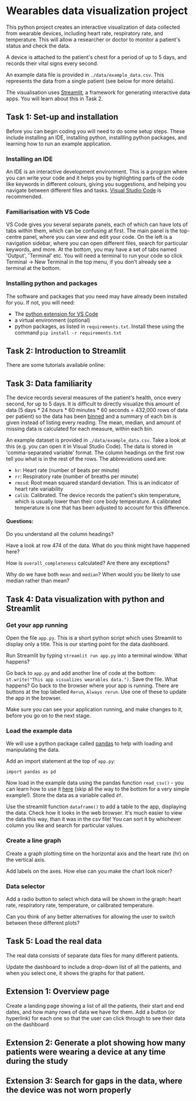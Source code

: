 # Wearables data visualization project

This python project creates an interactive visualization of data collected from wearable devices, including heart rate, respiratory rate, and temperature. This will allow a researcher or doctor to monitor a patient's status and check the data.

A device is attached to the patient's chest for a period of up to 5 days, and records their vital signs every second. 

An example data file is provided in `./data/example_data.csv`. This represents the data from a single patient (see below for more details).

The visualisation uses [Streamlit](https://streamlit.io/), a framework for generating interactive data apps. You will learn about this in Task 2.


## Task 1: Set-up and installation
Before you can begin coding you will need to do some setup steps. These include installing an IDE, installing python, installling python packages, and learning how to run an example application.

### Installing an IDE 
An IDE is an interactive development environment. This is a program where you can write your code and it helps you by highlighting parts of the code like keywords in different colours, giving you suggestions, and helping you navigate between different files and tasks. [Visual Studio Code](https://code.visualstudio.com/) is recommended.

### Familiarisation with VS Code
VS Code gives you several separate panels, each of which can have lots of tabs within them, which can be confusing at first. The main panel is the top-centre panel, where you can view and edit your code. On the left is a navigation sidebar, where you can open different files, search for particular keywords, and more. At the bottom, you may have a set of tabs named 'Output', 'Terminal' etc. You will need a terminal to run your code so click Terminal -> New Terminal in the top menu, if you don't already see a terminal at the bottom.

### Installing python and packages
The software and packages that you need may have already been installed for you. If not, you will need:
- The [python extension for VS Code](https://code.visualstudio.com/docs/languages/python)
- a virtual environment (optional)
- python packages, as listed in `requirements.txt`. Install these using the command `pip install -r requirements.txt`


## Task 2: Introduction to Streamlit
There are some tutorials available online:
<!-- TODO KEVIN ... -->



## Task 3: Data familiarity
The device records several measures of the patient's health, once every second, for up to 5 days. It is difficult to directly visualize this amount of data (5 days * 24 hours * 60 minutes * 60 seconds = 432,000 rows of data per patient) so the data has been [binned](https://en.wikipedia.org/wiki/Data_binning) and a summary of each bin is given instead of listing every reading. The mean, median, and amount of missing data is calculated for each measure, within each bin.

An example dataset is provided in `./data/example_data.csv`. Take a look at this (e.g. you can open it in Visual Studio Code). The data is stored in 'comma-separated variable' format. The column headings on the first row tell you what is in the rest of the rows. The abbreviations used are:
- `hr`: Heart rate (number of beats per minute)
- `rr`: Respiratory rate (number of breaths per minute)
- `rmssd`: Root mean squared standard deviation. This is an indicator of heart rate variability
- `calib`: Calibrated. The device records the patient's skin temperature, which is usually lower than their core body temperature. A calibrated temperature is one that has been adjusted to account for this difference.

#### Questions:
Do you understand all the column headings? 

Have a look at row 474 of the data. What do you think might have happened here? 
<!-- TODO JO: generate data with a bigger gap -->

How is `overall_completeness` calculated? Are there any exceptions?

Why do we have both `mean` and `median`? When would you be likely to use median rather than mean?



## Task 4: Data visualization with python and Streamlit

### Get your app running
Open the file `app.py`. This is a short python script which uses Streamlit to display only a title. This is our starting point for the data dashboard.

Run Streamlit by typing `streamlit run app.py` into a terminal window. What happens? 

Go back to `app.py` and add another line of code at the bottom:
`st.write("This app visualizes wearables data.")`. Save the file. What happens? Go back to the browser where your app is running. There are buttons at the top labelled `Rerun`, `Always rerun`. Use one of these to update the app in the browser.

Make sure you can see your application running, and make changes to it, before you go on to the next stage.

### Load the example data
We will use a python package called [pandas](https://pandas.pydata.org/docs/user_guide/index.html) to help with loading and manipulating the data.

Add an import statement at the top of `app.py`:

    import pandas as pd

Now load in the example data using the pandas function `read_csv()` - you can learn how to use it [here](https://pandas.pydata.org/docs/reference/api/pandas.read_csv.html) (skip all the way to the bottom for a very simple example!). Store the data as a variable called `df`.

Use the streamlit function `dataframe()` to add a table to the app, displaying the data. Check how it looks in the web browser. It's much easier to view the data this way, than it was in the csv file! You can sort it by whichever column you like and search for particular values.

### Create a line graph
Create a graph plotting time on the horizontal axis and the heart rate (hr) on the vertical axis.
<!-- TODO: add more info -->

Add labels on the axes. How else can you make the chart look nicer?

### Data selector
Add a radio button to select which data will be shown in the graph: heart rate, respiratory rate, temperature, or calibrated temperature.

<!-- TODO: add more info -->

Can you think of any better alternatives for allowing the user to switch between these different plots?


## Task 5: Load the real data
The real data consists of separate data files for many different patients. 

Update the dashboard to include a drop-down list of all the patients, and when you select one, it shows the graphs for that patient.


## Extension 1: Overview page 
Create a landing page showing a list of all the patients, their start and end dates, and how many rows of data we have for them. Add a button (or hyperlink) for each one so that the user can click through to see their data on the dashboard

## Extension 2: Generate a plot showing how many patients were wearing a device at any time during the study

## Extension 3: Search for gaps in the data, where the device was not worn properly


<!-- TODO: Think of more/better extensions -->

